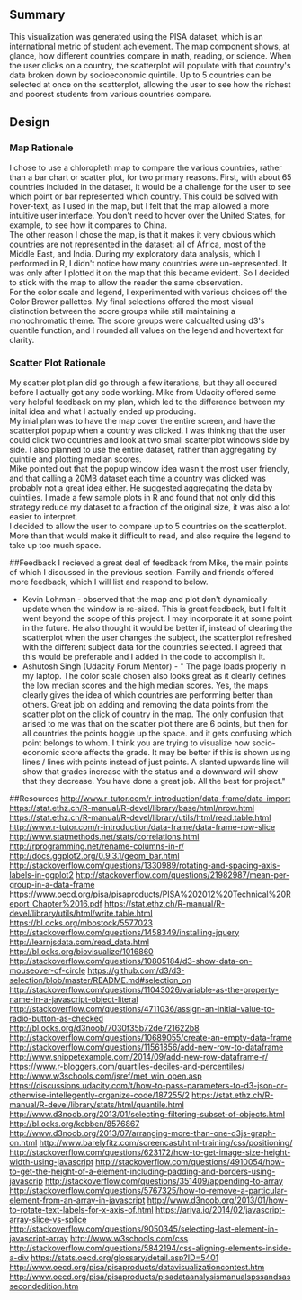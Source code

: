 ## Summary  
This visualization was generated using the PISA dataset, which is an international metric of student achievement. The map component shows, at glance, how different countries compare in math, reading, or science. When the user clicks on a country, the scatterplot will populate with that country's data broken down by socioeconomic quintile. Up to 5 countries can be selected at once on the scatterplot, allowing the user to see how the richest and poorest students from various countries compare.  

## Design  
### Map Rationale  
I chose to use a chloropleth map to compare the various countries, rather than a bar chart or scatter plot, for two primary reasons. First, with about 65 countries included in the dataset, it would be a challenge for the user to see which point or bar represented which country. This could be solved with hover-text, as I used in the map, but I felt that the map allowed a more intuitive user interface. You don't need to hover over the United States, for example, to see how it compares to China.  
The other reason I chose the map, is that it makes it very obvious which countries are not represented in the dataset: all of Africa, most of the Middle East, and India. During my exploratory data analysis, which I performed in R, I didn't notice how many countries were un-represented. It was only after I plotted it on the map that this became evident. So I decided to stick with the map to allow the reader the same observation.  
For the color scale and legend, I experimented with various choices off the Color Brewer pallettes. My final selections offered the most visual distinction between the score groups while still maintaining a monochromatic theme. The score groups were calcualted using d3's quantile function, and I rounded all values on the legend and hovertext for clarity.
### Scatter Plot Rationale
My scatter plot plan did go through a few iterations, but they all occured before I actually got any code working. Mike from Udacity offered some very helpful feedback on my plan, which led to the difference between my inital idea and what I actually ended up producing.  
My inial plan was to have the map cover the entire screen, and have the scatterplot popup when a country was clicked. I was thinking that the user could click two countries and look at two small scatterplot windows side by side. I also planned to use the entire dataset, rather than aggregating by quintile and plotting median scores.  
Mike pointed out that the popup window idea wasn't the most user friendly, and that calling a 20MB dataset each time a country was clicked was probably not a great idea either. He suggested aggregating the data by quintiles. I made a few sample plots in R and found that not only did this strategy reduce my dataset to a fraction of the original size, it was also a lot easier to interpret.  
I decided to allow the user to compare up to 5 countries on the scatterplot. More than that would make it difficult to read, and also require the legend to take up too much space.

##Feedback
I recieved a great deal of feedback from Mike, the main points of which I discussed in the previous section. Family and friends offered more feedback, which I will list and respond to below.  
* Kevin Lohman - observed that the map and plot don't dynamically update when the window is re-sized. This is great feedback, but I felt it went beyond the scope of this project. I may incorporate it at some point in the future. He also thought it would be better if, instead of clearing the scatterplot when the user changes the subject, the scatterplot refreshed with the different subject data for the countries selected. I agreed that this would be preferable and I added in the code to accomplish it.
* Ashutosh Singh (Udacity Forum Mentor) - " The page loads properly in my laptop. The color scale chosen also looks great as it clearly defines the low median scores and the high median scores. Yes, the maps clearly gives the idea of which countries are performing better than others. Great job on adding and removing the data points from the scatter plot on the click of country in the map. The only confusion that arised to me was that on the scatter plot there are 6 points, but then for all countries the points hoggle up the space. and it gets confusing which point belongs to whom. I think you are trying to visualize how socio-economic score affects the grade. It may be better if this is shown using lines / lines with points instead of just points. A slanted upwards line will show that grades increase with the status and a downward will show that they decrease. You have done a great job. All the best for project."


##Resources
http://www.r-tutor.com/r-introduction/data-frame/data-import
https://stat.ethz.ch/R-manual/R-devel/library/base/html/nrow.html
https://stat.ethz.ch/R-manual/R-devel/library/utils/html/read.table.html
http://www.r-tutor.com/r-introduction/data-frame/data-frame-row-slice
http://www.statmethods.net/stats/correlations.html
http://rprogramming.net/rename-columns-in-r/
http://docs.ggplot2.org/0.9.3.1/geom_bar.html
http://stackoverflow.com/questions/1330989/rotating-and-spacing-axis-labels-in-ggplot2
http://stackoverflow.com/questions/21982987/mean-per-group-in-a-data-frame
https://www.oecd.org/pisa/pisaproducts/PISA%202012%20Technical%20Report_Chapter%2016.pdf
https://stat.ethz.ch/R-manual/R-devel/library/utils/html/write.table.html
https://bl.ocks.org/mbostock/5577023
http://stackoverflow.com/questions/1458349/installing-jquery
http://learnjsdata.com/read_data.html
http://bl.ocks.org/biovisualize/1016860
http://stackoverflow.com/questions/10805184/d3-show-data-on-mouseover-of-circle
https://github.com/d3/d3-selection/blob/master/README.md#selection_on
http://stackoverflow.com/questions/11043026/variable-as-the-property-name-in-a-javascript-object-literal
http://stackoverflow.com/questions/4711036/assign-an-initial-value-to-radio-button-as-checked
http://bl.ocks.org/d3noob/7030f35b72de721622b8
http://stackoverflow.com/questions/10689055/create-an-empty-data-frame
http://stackoverflow.com/questions/11561856/add-new-row-to-dataframe
http://www.snippetexample.com/2014/09/add-new-row-dataframe-r/
https://www.r-bloggers.com/quartiles-deciles-and-percentiles/
http://www.w3schools.com/jsref/met_win_open.asp
https://discussions.udacity.com/t/how-to-pass-parameters-to-d3-json-or-otherwise-intellegently-organize-code/187255/2
https://stat.ethz.ch/R-manual/R-devel/library/stats/html/quantile.html
http://www.d3noob.org/2013/01/selecting-filtering-subset-of-objects.html
http://bl.ocks.org/kobben/8576867
http://www.d3noob.org/2013/07/arranging-more-than-one-d3js-graph-on.html
http://www.barelyfitz.com/screencast/html-training/css/positioning/
http://stackoverflow.com/questions/623172/how-to-get-image-size-height-width-using-javascript
http://stackoverflow.com/questions/4910054/how-to-get-the-height-of-a-element-including-padding-and-borders-using-javascrip
http://stackoverflow.com/questions/351409/appending-to-array
http://stackoverflow.com/questions/5767325/how-to-remove-a-particular-element-from-an-array-in-javascript
http://www.d3noob.org/2013/01/how-to-rotate-text-labels-for-x-axis-of.html
https://ariya.io/2014/02/javascript-array-slice-vs-splice
http://stackoverflow.com/questions/9050345/selecting-last-element-in-javascript-array
http://www.w3schools.com/css
http://stackoverflow.com/questions/5842194/css-aligning-elements-inside-a-div
https://stats.oecd.org/glossary/detail.asp?ID=5401
http://www.oecd.org/pisa/pisaproducts/datavisualizationcontest.htm
http://www.oecd.org/pisa/pisaproducts/pisadataanalysismanualspssandsassecondedition.htm
